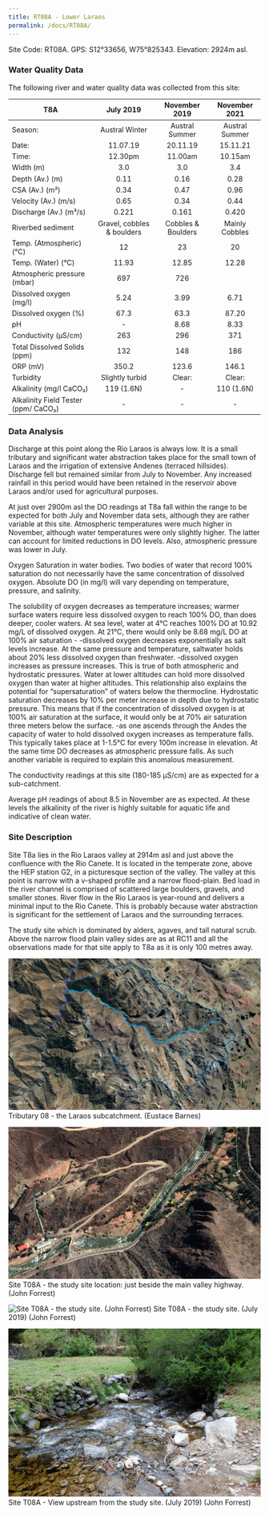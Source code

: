 ```yaml
---
title: RT08A - Lower Laraos
permalink: /docs/RT08A/
---
```



Site Code: RT08A.  GPS: S12°33656, W75°825343. Elevation:
2924m asl.

### Water Quality Data

The following river and water quality data was collected from this site:

|     T8A                                     |              July 2019            |        November 2019      |      November 2021    |
|---------------------------------------------|:---------------------------------:|:-------------------------:|:---------------------:|
|     Season:                                 |           Austral Winter          |       Austral Summer      |     Austral Summer    |
|     Date:                                   |              11.07.19             |          20.11.19         |        15.11.21       |
|     Time:                                   |               12.30pm             |           11.00am         |         10.15am       |
|     Width (m)                               |                 3.0               |             3.0           |           3.4         |
|     Depth (Av.) (m)                         |                0.11               |            0.16           |          0.28         |
|     CSA (Av.) (m²)                          |                0.34               |            0.47           |          0.96         |
|     Velocity (Av.) (m/s)                    |                0.65               |            0.34           |          0.44         |
|     Discharge (Av.) (m³/s)                  |                0.221              |            0.161          |          0.420        |
|     Riverbed sediment                       |     Gravel, cobbles & boulders    |     Cobbles & Boulders    |     Mainly Cobbles    |
|     Temp. (Atmospheric) (°C)                |                 12                |             23            |           20          |
|     Temp. (Water) (°C)                      |                11.93              |            12.85          |          12.28        |
|     Atmospheric pressure (mbar)             |                 697               |             726           |                       |
|     Dissolved oxygen (mg/l)                 |                5.24               |            3.99           |          6.71         |
|     Dissolved oxygen (%)                    |                67.3               |            63.3           |          87.20        |
|     pH                                      |                  -                |            8.68           |          8.33         |
|     Conductivity (µS/cm)                    |                 263               |             296           |           371         |
|     Total Dissolved Solids (ppm)            |                 132               |             148           |           186         |
|     ORP (mV)                                |                350.2              |            123.6          |          146.1        |
|     Turbidity                               |           Slightly turbid         |           Clear:          |         Clear:        |
|     Alkalinity (mg/l CaCO₃)                 |             119 (1.6N)            |              -            |       110 (1.6N)      |
|     Alkalinity Field Tester (ppm/ CaCO₃)    |                  -                |              -            |            -          |

### Data Analysis
Discharge at this point along the Rio Laraos is always low. It is a small tributary and significant water abstraction takes place for the small town of Laraos and the irrigation of extensive Andenes (terraced hillsides). Discharge fell but remained similar from July to November. Any increased rainfall in this period would have been retained in the reservoir above Laraos and/or used for agricultural purposes.    

At just over 2900m asl the DO readings at T8a fall within the range to be expected for both July and November data sets, although they are rather variable at this site. Atmospheric temperatures were much higher in November, although water temperatures were only slightly higher. The latter can account for limited reductions in DO levels. Also, atmospheric pressure was lower in July.

Oxygen Saturation in water bodies. Two bodies of water that record 100\% saturation do not necessarily have the same concentration of dissolved oxygen. Absolute DO (in mg/l) will vary depending on temperature, pressure, and salinity.

The solubility of oxygen decreases as temperature increases; warmer surface waters require less dissolved oxygen to reach 100% DO, than does deeper, cooler waters. At sea level, water at 4°C reaches 100% DO at 10.92 mg/L of dissolved oxygen. At 21°C, there would only be 8.68 mg/L DO at 100% air saturation -
-dissolved oxygen decreases exponentially as salt levels increase. At the same pressure and temperature, saltwater holds about 20% less dissolved oxygen than freshwater.
-dissolved oxygen increases as pressure increases. This is true of both atmospheric and hydrostatic pressures. Water at lower altitudes can hold more dissolved oxygen than water at higher altitudes. This relationship also explains the potential for “supersaturation” of waters below the thermocline. Hydrostatic saturation decreases by 10% per meter increase in depth due to hydrostatic pressure. This means that if the concentration of dissolved oxygen is at 100% air saturation at the surface, it would only be at 70% air saturation three meters below the surface.
-as one ascends through the Andes the capacity of water to hold dissolved oxygen increases as temperature falls. This typically takes place at 1-1.5°C for every 100m increase in elevation. At the same time DO decreases as atmospheric pressure falls. As such another variable is required to explain this anomalous measurement.

The conductivity readings at this site (180-185 µS/cm) are as expected for a sub-catchment. 

Average pH readings of about 8.5 in November are as expected. At these levels the alkalinity of the river is highly suitable for aquatic life and indicative of clean water. 

### Site Description
Site T8a lies in the Rio Laraos valley at 2914m asl and just above the confluence with the Rio Canete. It is located in the temperate zone, above the HEP station G2, in a picturesque section of the valley. The valley at this point is narrow with a v-shaped profile and a narrow flood-plain. Bed load in the river channel is comprised of scattered large boulders, gravels, and smaller stones. River flow in the Rio Laraos is year-round and delivers a minimal input to the Rio Canete. This is probably because water abstraction is significant for the settlement of Laraos and the surrounding terraces. 

The study site which is dominated by alders, agaves, and tall natural scrub. Above the narrow flood plain valley sides are as at RC11 and all the observations made for that site apply to T8a as it is only 100 metres away.


![Tributary T08 - the Laraos subcatchment. (Eustace Barnes)](/assets/SiteDescriptions/T8/T8Laraossubcatchment.jpg)
Tributary 08 - the Laraos subcatchment. (Eustace Barnes)


![Site T08A - the study site location. (John Forrest)](/assets/SiteDescriptions/T8/RT08ALowerLaraos.jpg)
Site T08A - the study site location: just beside the main valley highway. (John Forrest)


![Site T08A - the study site. (John Forrest)](/assets/SiteDescriptions/T8/T8AStudysite.JPG)
Site T08A - the study site. (July 2019) (John Forrest)


![Site T08A - View upstream from the study site. (John Forrest)](/assets/SiteDescriptions/T8/T8AViewupstream.JPG)
Site T08A - View upstream from the study site. (July 2019) (John Forrest)
